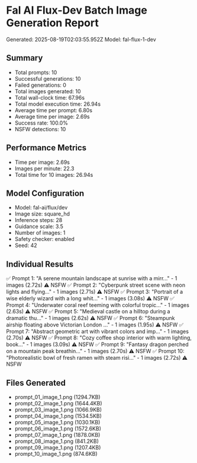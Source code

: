 # Fal AI Flux-Dev Batch Image Generation Report

Generated: 2025-08-19T02:03:55.952Z
Model: fal-flux-1-dev

## Summary
- Total prompts: 10
- Successful generations: 10
- Failed generations: 0
- Total images generated: 10
- Total wall-clock time: 67.96s
- Total model execution time: 26.94s
- Average time per prompt: 6.80s
- Average time per image: 2.69s
- Success rate: 100.0%
- NSFW detections: 10

## Performance Metrics
- Time per image: 2.69s
- Images per minute: 22.3
- Total time for 10 images: 26.94s

## Model Configuration
- Model: fal-ai/flux/dev
- Image size: square_hd
- Inference steps: 28
- Guidance scale: 3.5
- Number of images: 1
- Safety checker: enabled
- Seed: 42

## Individual Results
✅ Prompt 1: "A serene mountain landscape at sunrise with a mirr..." - 1 images (2.72s) ⚠️ NSFW
✅ Prompt 2: "Cyberpunk street scene with neon lights and flying..." - 1 images (2.71s) ⚠️ NSFW
✅ Prompt 3: "Portrait of a wise elderly wizard with a long whit..." - 1 images (3.08s) ⚠️ NSFW
✅ Prompt 4: "Underwater coral reef teeming with colorful tropic..." - 1 images (2.63s) ⚠️ NSFW
✅ Prompt 5: "Medieval castle on a hilltop during a dramatic thu..." - 1 images (2.62s) ⚠️ NSFW
✅ Prompt 6: "Steampunk airship floating above Victorian London ..." - 1 images (1.95s) ⚠️ NSFW
✅ Prompt 7: "Abstract geometric art with vibrant colors and imp..." - 1 images (2.70s) ⚠️ NSFW
✅ Prompt 8: "Cozy coffee shop interior with warm lighting, book..." - 1 images (3.09s) ⚠️ NSFW
✅ Prompt 9: "Fantasy dragon perched on a mountain peak breathin..." - 1 images (2.70s) ⚠️ NSFW
✅ Prompt 10: "Photorealistic bowl of fresh ramen with steam risi..." - 1 images (2.72s) ⚠️ NSFW

## Files Generated
- prompt_01_image_1.png (1294.7KB)
- prompt_02_image_1.png (1644.4KB)
- prompt_03_image_1.png (1066.9KB)
- prompt_04_image_1.png (1534.5KB)
- prompt_05_image_1.png (1030.1KB)
- prompt_06_image_1.png (1572.6KB)
- prompt_07_image_1.png (1878.0KB)
- prompt_08_image_1.png (841.2KB)
- prompt_09_image_1.png (1207.4KB)
- prompt_10_image_1.png (874.6KB)
